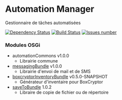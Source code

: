 # Automation Manager
Gestionnaire de tâches automatisées

<a href='https://www.versioneye.com/user/projects/5662fc03f376cc003d0009a1#tab-dependencies'><img src='https://www.versioneye.com/user/projects/5662fc03f376cc003d0009a1/badge.svg?style=flat' alt="Dependency Status" /></a>
<a href='https://github.com/vzwingma/automationManager'><img src='https://api.travis-ci.org/vzwingma/automationManager.svg?branch=master' alt='Build Status' /></a>
<a href='https://github.com/vzwingma/automationManager/issues'><img src='http://githubbadges.herokuapp.com/vzwingma/automationManager/issues?style=square' alt='Issues number' /></a>


### Modules OSGi

* automationCommons v1.0.0
    *  Librairie commune
* [messagingBundle](https://github.com/vzwingma/automationManager/wiki/%5BBUNDLE%5D-Messaging) v1.0.0 
    *  Librairie d'envoi de mail et de SMS
* [boxcryptorInventoryBundle](https://github.com/vzwingma/automationManager/wiki/%5BBUNDLE%5D-Boxcryptor-Inventory-Generator) v0.5.0-SNAPSHOT
    *  Générateur d'inventaire pour BoxCryptor
* [saveToBundle](https://github.com/vzwingma/automationManager/wiki/%5BBUNDLE%5D-SaveTo) 1.0.2
    *  Libraire de copie de fichier ou de répertoire
